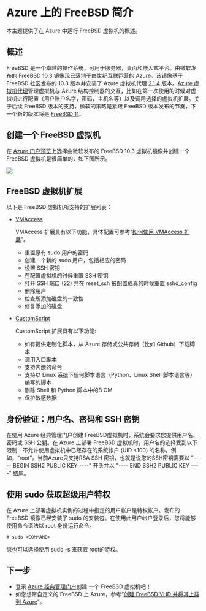 <properties
	pageTitle="Azure 上的 FreeBSD 简介 | Azure"
	description="学习在 Azure 使用 FreeBSD 虚拟机"
	services="virtual-machines-linux"
	documentationCenter=""
	authors="KylieLiang"
	manager="timlt"
	editor=""
	tags="azure-service-management"/>

<tags
	ms.service="virtual-machines-linux"
	ms.date="08/27/2016"
	wacn.date="09/12/2016"/>

# Azure 上的 FreeBSD 简介

本主题提供了在 Azure 中运行 FreeBSD 虚拟机的概述。

## 概述

FreeBSD 是一个卓越的操作系统，可用于服务器，桌面和嵌入式平台。由微软发布的 FreeBSD 10.3 镜像现已落地于由世纪互联运营的 Azure。该镜像基于 FreeBSD 社区发布的 10.3 版本并安装了 Azure 虚拟机代理 [2.1.4](https://github.com/Azure/WALinuxAgent/releases/tag/v2.1.4) 版本。[Azure 虚拟机代理](/documentation/articles/virtual-machines-linux-agent-user-guide/)管理虚拟机与 Azure 结构控制器的交互，比如在第一次使用的时候对虚拟机进行配置（用户账户名字，密码，主机名等）以及调用选择的虚拟机扩展。关于后续 FreeBSD 版本的支持，微软的策略是紧跟 FreeBSD 版本发布的节奏，下一个新的版本将是 [FreeBSD 11](https://www.freebsd.org/releases/11.0R/schedule.html)。

## 创建一个 FreeBSD 虚拟机

在 [Azure 门户预览](https://portal.azure.cn/)上选择由微软发布的 FreeBSD 10.3 虚拟机镜像并创建一个 FreeBSD 虚拟机是很简单的，如下图所示。

![](./media/virtual-machines-freebsd-intro-on-azure/create-via-portal.png)

## FreeBSD 虚拟机扩展

以下是 FreeBSD 虚拟机所支持的扩展列表：

* [VMAccess](https://github.com/Azure/azure-linux-extensions/tree/master/VMAccess)

	VMAccess 扩展具有以下功能，具体配置可参考“[如何使用 VMAccess 扩展](/documentation/articles/virtual-machines-linux-classic-reset-access/)”。

	*	重置原有 sudo 用户的密码
	*	创建一个新的 sudo 用户，包括相应的密码
	*	设置 SSH 密钥 
	*	在配置虚拟机的时候重置 SSH 密钥
	*	打开 SSH 端口 (22) 并在 reset_ssh 被配置成真的时候重置 sshd_config
	*	删除用户
	*	检查所添加磁盘的一致性
	*	修复添加的磁盘

* [CustomScript](https://github.com/Azure/azure-linux-extensions/tree/master/CustomScript)

	CustomScript 扩展具有以下功能:

	*	如有提供定制化脚本，从 Azure 存储或公共存储（比如 Github）下载脚本
	*	调用入口脚本
	*	支持内嵌的命令
	*	支持以 Linux 系统下任何脚本语言（Python、Linux Shell 脚本语言等）编写的脚本
	*	删除 Shell 和 Python 脚本中的B OM
	*	保护敏感数据

## 身份验证：用户名、密码和 SSH 密钥

在使用 Azure 经典管理门户创建 FreeBSD虚拟机时，系统会要求您提供用户名、密码或 SSH 公钥。在 Azure 上部署 FreeBSD 虚拟机时，用户名的选择受到以下限制：不允许使用虚拟机中已经存在的系统帐户 (UID <100) 的名称，例如，“root”。当前Azure只支持RSA SSH 密钥，也就是说您的SSH密钥需要以 "---- BEGIN SSH2 PUBLIC KEY ----" 开头并以 "---- END SSH2 PUBLIC KEY ----" 结尾。

## 使用 sudo 获取超级用户特权

在 Azure 上部署虚拟机实例的过程中指定的用户帐户是特权帐户。发布的 FreeBSD 镜像已经安装了 sudo 的安装包。在使用此用户帐户登录后，您将能够使用命令语法以 root 身份运行命令。

	# sudo <COMMAND>

您也可以选择使用 sudo -s 来获取 root的特权。

## 下一步

*	登录 [Azure 经典管理门户](https://manage.windowsazure.cn/)创建 一个 FreeBSD 虚拟机吧！
*	如您想带自定义的 FreeBSD 上 Azure，参考“[创建 FreeBSD VHD 并将其上载到 Azure](/documentation/articles/virtual-machines-linux-classic-freebsd-create-upload-vhd)”。

